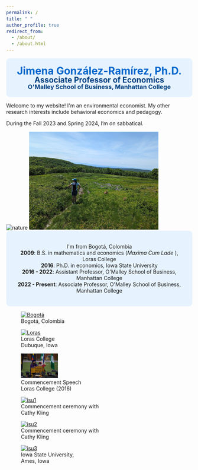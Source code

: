 ```yaml
---
permalink: /
title: " "
author_profile: true
redirect_from: 
  - /about/
  - /about.html
---
```


<!-- Google tag (gtag.js) -->
<script async src="https://www.googletagmanager.com/gtag/js?id=G-Q95WSVMDNZ"></script>
<script>
  window.dataLayer = window.dataLayer || [];
  function gtag(){dataLayer.push(arguments);}
  gtag('js', new Date());

  gtag('config', 'G-Q95WSVMDNZ');
</script>

<div style="background-color: #e6f3ff; padding: 20px; padding-left:20px; border-radius: 10px; text-align: center;">
  <h1 style="color: #0066cc; margin: 0; line-height: 1;">Jimena González-Ramírez, Ph.D.</h1>
  <h2 style="color: #004080; margin: 0; line-height: 1;">Associate Professor of Economics</h2>
  <h3 style="color: #004080; margin: 0; line-height: 1;">O'Malley School of Business, Manhattan College</h3>
</div>


Welcome to my website! I'm an environmental economist. My other research interests include behavioral economics and pedagogy.

During the Fall 2023 and Spring 2024, I’m on sabbatical.

<img src="/images/about/Nature.jpg" alt="nature" style="width: 350px; height: 200px;">
<img src="/images/about/nature2.jpg" alt="nature2" style="width: 350px; height: auto;">

<div style="background-color: #e6f3ff; padding: 20px; padding-left:20px; border-radius: 10px; text-align: center;">
        <p>I'm from Bogotá, Colombia <br>
        <b>2009</b>: B.S. in mathematics and economics (<i>Maxima Cum Lade  </i>),  Loras College <br> 
        <b>2016</b>: Ph.D. in economics, Iowa State University <br>
        <b>2016 - 2022</b>: Assistant Professor, O'Malley School of Business, Manhattan College <br>
        <b>2022 - Present</b>: Associate Professor, O'Malley School of Business,  Manhattan College</p>
</div>

<body>
<div class="image-container2">
        <figure>
          <a href="/images/about/Bogota.jpg" class="image-link">
            <img src="/images/about/Bogota.jpg" alt="Bogotá" width="100" height="auto">
          </a>
            <figcaption><a>Bogotá, Colombia </a></figcaption>
        </figure>
        <figure>
          <a href="/images/about/Loras.jpg" class="image-link">
            <img src="/images/about/Loras.jpg" alt="Loras" width="100" height="auto">
          </a>
            <figcaption><a>Loras College <br> Dubuque, Iowa </a></figcaption>
        </figure>
        <figure>
          <a href="/images/about/Loras_2.jpg" class="image-link">
            <img src="/images/about/Loras_2.jpg" alt="Loras2" width="100" height="auto">
          </a>
            <figcaption><a>Commencement Speech <br> Loras College (2016)</a></figcaption>
        </figure>
        <figure>
          <a href="/images/about/ISU_graduation_3.jpg" class="image-link">
            <img src="/images/about/ISU_graduation_3.jpg" alt="isu1" width="100" height="auto">
          </a>
            <figcaption><a> Commencement ceremony with <br> Cathy Kling </a></figcaption>
        </figure>
        <figure>
          <a href="/images/about/ISU_graduation_4.jpg" class="image-link">
            <img src="/images/about/ISU_graduation_4.jpg" alt="isu2" width="100" height="auto">
          </a>
            <figcaption><a>Commencement ceremony with <br> Cathy Kling </a></figcaption>
        </figure>
        <figure>
          <a href="/images/about/Iowa State.jpg" class="image-link">
            <img src="/images/about/Iowa State.JPG" alt="isu3" width="100" height="auto">
          </a>
            <figcaption><a>Iowa State University, <br> Ames, Iowa </a></figcaption>
        </figure>
        <!-- Add more images as needed -->
    </div>
</body>


